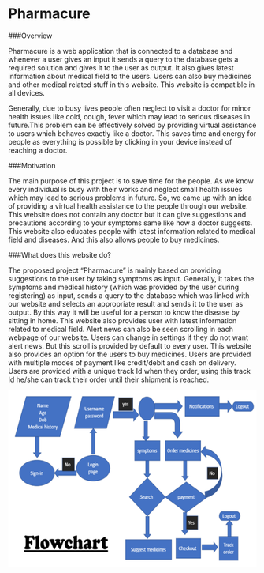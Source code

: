# Pharmacure

###Overview

Pharmacure is a web application that is connected to a database and whenever a user gives an input it sends a query to the database gets a required solution and gives it to the user as output. It also gives latest information about medical field to the users. Users can also buy medicines and other medical related stuff in this website. This website is compatible in all devices.</p>
Generally, due to busy lives people often neglect to visit a doctor for minor health issues like cold, cough, fever which may lead to serious diseases in future.This problem can be effectively solved by providing virtual assistance to users which behaves exactly like a doctor. This saves time and energy for people as everything is possible by clicking in your device instead of reaching a doctor.

###Motivation

The main purpose of this project is to save time for the people. As we know every individual is busy with their works and neglect small health issues which may lead to serious problems in future. So, we came up with an idea of providing a virtual health assistance to the people through our website. This website does not contain any doctor but it can give suggestions and precautions according to your symptoms same like how a doctor suggests. This website also educates people with latest information related to medical field and diseases. And this also allows people to buy medicines.


###What does this website do?

The proposed project “Pharmacure” is mainly based on providing suggestions to the user by taking symptoms as input. Generally, it takes the symptoms and medical history (which was provided by the user during registering) as input, sends a query to the database which was linked with our website and selects an appropriate result and sends it  to the user as output. By this way it will be useful for a person to know the disease by sitting in home.
 This website also provides user with latest information related to medical field. Alert news can also be seen scrolling in each webpage of our website. Users can change in settings if they do not want alert news. But this scroll is provided by default to every user.
This website also provides an option for the users to buy medicines. Users are provided with multiple modes of payment like credit/debit and cash on delivery. Users are provided with a unique track Id when they order, using this track Id he/she can track their order until their shipment is reached.

![](images/flowchart.PNG)
